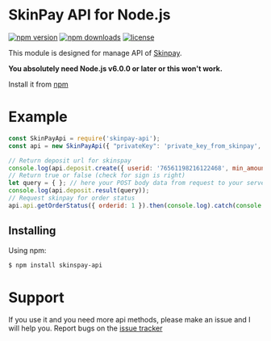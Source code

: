 # SkinPay API for Node.js
[![npm version](https://img.shields.io/npm/v/skinpay-api.svg)](https://npmjs.com/package/skinpay-api)
[![npm downloads](https://img.shields.io/npm/dm/skinpay-api.svg)](http://npm-stat.com/charts.html?package=skinpay-api)
[![license](https://img.shields.io/npm/l/skinpay-api.svg)](https://github.com/darkwar123/node-skinpay-api/blob/master/LICENSE)

This module is designed for manage API of [Skinpay](https://skinpay.com/).

**You absolutely need Node.js v6.0.0 or later or this won't work.**

Install it from [npm](https://www.npmjs.com/package/skinpay-api)

# Example

```javascript
const SkinPayApi = require('skinpay-api');
const api = new SkinPayApi({ "privateKey": 'private_key_from_skinpay', "publicKey": 'public_key_from_skinpay' });

// Return deposit url for skinspay
console.log(api.deposit.create({ userid: '76561198216122468', min_amount: 1, currency: 'usd', currency_rate: 66 }));
// Return true or false (check for sign is right)
let query = { }; // here your POST body data from request to your server
console.log(api.deposit.result(query));
// Request skinpay for order status
api.api.getOrderStatus({ orderid: 1 }).then(console.log).catch(console.error);
```

## Installing

Using npm:

```bash
$ npm install skinspay-api
```

# Support

If you use it and you need more api methods, please make an issue and I will help you.
Report bugs on the [issue tracker](https://github.com/darkwar123/node-skinspay-api/issues)
